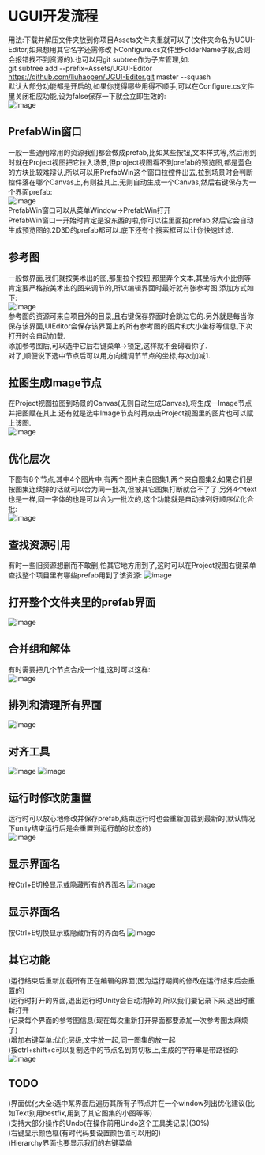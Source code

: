 # UGUI开发流程
用法:下载并解压文件夹放到你项目Assets文件夹里就可以了(文件夹命名为UGUI-Editor,如果想用其它名字还需修改下Configure.cs文件里FolderName字段,否则会报错找不到资源的).也可以用git subtree作为子库管理,如:  
git subtree add --prefix=Assets/UGUI-Editor https://github.com/liuhaopen/UGUI-Editor.git master --squash  
默认大部分功能都是开启的,如果你觉得哪些用得不顺手,可以在Configure.cs文件里关闭相应功能,设为false保存一下就会立即生效的:  
![image](https://github.com/liuhaopen/ReadmeResources/blob/master/UGUI-Editor/configure.png)

## PrefabWin窗口
一般一些通用常用的资源我们都会做成prefab,比如某些按钮,文本样式等,然后用到时就在Project视图把它拉入场景,但project视图看不到prefab的预览图,都是蓝色的方块比较难辩认,所以可以用PrefabWin这个窗口拉控件出去,拉到场景时会判断控件落在哪个Canvas上,有则挂其上,无则自动生成一个Canvas,然后右键保存为一个界面prefab:  
![image](https://github.com/liuhaopen/ReadmeResources/blob/master/UGUI-Editor/prefab_win.gif)  
PrefabWin窗口可以从菜单Window-&gt;PrefabWin打开  
PrefabWin窗口一开始时肯定是没东西的啦,你可以往里面拉prefab,然后它会自动生成预览图的.2D3D的prefab都可以.底下还有个搜索框可以让你快速过滤.  

## 参考图
一般做界面,我们就按美术出的图,那里拉个按钮,那里弄个文本,其坐标大小比例等肯定要严格按美术出的图来调节的,所以编辑界面时最好就有张参考图,添加方式如下:  
![image](https://github.com/liuhaopen/ReadmeResources/blob/master/UGUI-Editor/consult_pic.gif)  
参考图的资源可来自项目外的目录,且右键保存界面时会跳过它的.另外就是每当你保存该界面,UIEditor会保存该界面上的所有参考图的图片和大小坐标等信息,下次打开时会自动加载.  
添加参考图后,可以选中它后右键菜单-&gt;锁定,这样就不会碍着你了.    
对了,顺便说下选中节点后可以用方向键调节节点的坐标,每次加减1.  

## 拉图生成Image节点  
在Project视图拉图到场景的Canvas(无则自动生成Canvas),将生成一Image节点并把图赋在其上.还有就是选中Image节点时再点击Project视图里的图片也可以赋上该图.  
![image](https://github.com/liuhaopen/ReadmeResources/blob/master/UGUI-Editor/drag_pic.gif)

## 优化层次
下图有8个节点,其中4个图片中,有两个图片来自图集1,两个来自图集2,如果它们是按图集连续排的话就可以合为同一批次,但被其它图集打断就合不了了,另外4个text也是一样,同一字体的也是可以合为一批次的,这个功能就是自动排列好顺序优化合批:  
![image](https://github.com/liuhaopen/ReadmeResources/blob/master/UGUI-Editor/optimize_depth_for_batch_draw.gif)  

## 查找资源引用
有时一些旧资源想删而不敢删,怕其它地方用到了,这时可以在Project视图右键菜单查找整个项目里有哪些prefab用到了该资源:
![image](https://github.com/liuhaopen/ReadmeResources/blob/master/UGUI-Editor/find_references.gif)  

## 打开整个文件夹里的prefab界面
![image](https://github.com/liuhaopen/ReadmeResources/blob/master/UGUI-Editor/open_folder.gif)  

## 合并组和解体
有时需要把几个节点合成一个组,这时可以这样:  
![image](https://github.com/liuhaopen/ReadmeResources/blob/master/UGUI-Editor/make_group.gif)  

## 排列和清理所有界面
![image](https://github.com/liuhaopen/ReadmeResources/blob/master/UGUI-Editor/sort_and_clean.gif)

## 对齐工具
![image](https://github.com/liuhaopen/ReadmeResources/blob/master/UGUI-Editor/align_menu.png)
![image](https://github.com/liuhaopen/ReadmeResources/blob/master/UGUI-Editor/align_tool.gif)  

## 运行时修改防重置
运行时可以放心地修改并保存prefab,结束运行时也会重新加载到最新的(默认情况下unity结束运行后是会重置到运行前的状态的)  
![image](https://github.com/liuhaopen/ReadmeResources/blob/master/UGUI-Editor/reload_after_exit.gif)   

## 显示界面名
按Ctrl+E切换显示或隐藏所有的界面名
![image](https://github.com/liuhaopen/ReadmeResources/blob/master/UGUI-Editor/show_layout_name.gif)   

## 显示界面名
按Ctrl+E切换显示或隐藏所有的界面名
![image](https://github.com/liuhaopen/ReadmeResources/blob/master/UGUI-Editor/show_layout_name.gif)   

## 其它功能
)运行结束后重新加载所有正在编辑的界面(因为运行期间的修改在运行结束后会重置的)  
)运行时打开的界面,退出运行时Unity会自动清掉的,所以我们要记录下来,退出时重新打开  
)记录每个界面的参考图信息(现在每次重新打开界面都要添加一次参考图太麻烦了)  
)增加右键菜单:优化层级,文字放一起,同一图集的放一起  
)按ctrl+shift+c可以复制选中的节点名到剪切板上,生成的字符串是带路径的:  
![image](https://github.com/liuhaopen/ReadmeResources/blob/master/UGUI-Editor/copy_nodes.png)

## TODO  
)界面优化大全:选中某界面后遍历其所有子节点并在一个window列出优化建议(比如Text别用bestfix,用到了其它图集的小图等等)  
)支持大部分操作的Undo(在操作前用Undo这个工具类记录)(30%)  
)右键显示颜色框(有时代码要设置颜色值可以用的)  
)Hierarchy界面也要显示我们的右键菜单  


